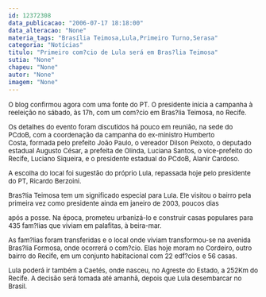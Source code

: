 ```yaml
---
id: 12372308
data_publicacao: "2006-07-17 18:18:00"
data_alteracao: "None"
materia_tags: "Brasília Teimosa,Lula,Primeiro Turno,Serasa"
categoria: "Notícias"
titulo: "Primeiro com?cio de Lula será em Bras?lia Teimosa"
sutia: "None"
chapeu: "None"
autor: "None"
imagem: "None"
---
```

<p><FONT size=2></p>
<p><P>O blog confirmou agora com uma fonte do PT. O presidente inicia a campanha à reeleição no sábado, às 17h, com um com?cio em Bras?lia Teimosa, no Recife. </P></p>
<p><P>Os detalhes do evento foram discutidos há pouco em reunião, na sede do PCdoB,&nbsp;com a coordenação da campanha do ex-ministro&nbsp;Humberto Costa,&nbsp;formada pelo prefeito João Paulo, o vereador Dilson Peixoto, o deputado estadual Augusto César, a prefeita de Olinda, Luciana Santos, o vice-prefeito do Recife, Luciano Siqueira,&nbsp;e o presidente estadual do PCdoB, Alanir Cardoso.</P><FONT size=2></p>
<p><P>A escolha do local foi sugestão do próprio Lula, repassada hoje pelo presidente do PT, Ricardo Berzoini.</P></p>
<p><P>Bras?lia Teimosa tem um significado especial para Lula. Ele visitou o bairro pela primeira vez como presidente ainda em janeiro de 2003, poucos dias</p>
<p> após a posse. Na época, prometeu urbanizá-lo e construir casas populares para 435 fam?lias que viviam em palafitas, à beira-mar.</P></p>
<p><P>As fam?lias foram transferidas e o local onde viviam transformou-se na avenida Bras?lia Formosa, onde ocorrerá o com?cio. Elas hoje moram&nbsp;no Cordeiro,&nbsp;outro bairro do Recife, em um conjunto habitacional com 22 edf?cios e 56 casas.</P></p>
<p><P>Lula poderá ir também a Caetés, onde nasceu, no Agreste do Estado, a 252Km do Recife. A decisão será tomada até amanhã, depois que Lula desembarcar no Brasil.</P></FONT></FONT> </p>

